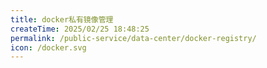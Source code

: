 ```yaml
---
title: docker私有镜像管理
createTime: 2025/02/25 18:48:25
permalink: /public-service/data-center/docker-registry/
icon: /docker.svg
---
```

